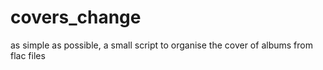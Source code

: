 # covers_change
as simple as possible, a small script to organise the cover of albums from flac files
